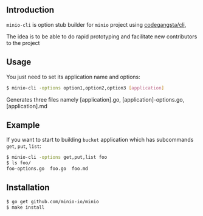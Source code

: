 ## Introduction

`minio-cli` is option stub builder for ``minio`` project using [codegangsta/cli](https://github.com/codegangsta/cli),

The idea is to be able to do rapid prototyping and facilitate new contributors to the project

## Usage

You just need to set its application name and options:

```bash
$ minio-cli -options option1,option2,option3 [application]
```

Generates three files namely [application].go, [application]-options.go, [application].md

## Example

If you want to start to building `bucket` application which has subcommands `get`, `put`, `list`:

```bash
$ minio-cli -options get,put,list foo
$ ls foo/
foo-options.go  foo.go  foo.md
```

## Installation

```bash
$ go get github.com/minio-io/minio
$ make install
```
